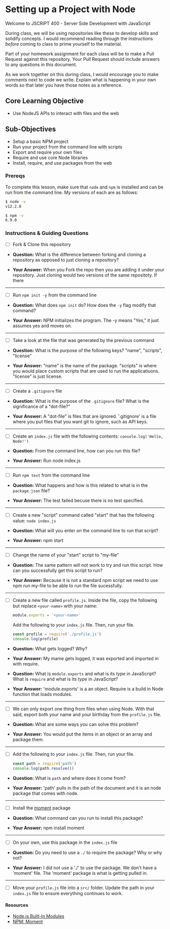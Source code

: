# Setting up a Project with Node

Welcome to JSCRIPT 400 - Server Side Development with JavaScript

During class, we will be using repositories like these to develop skills and solidify concepts. I would recommend reading through the instructions _before_ coming to class to prime yourself to the material.

Part of your homework assignment for each class will be to make a Pull Request against this repository. Your Pull Request should include answers to any questions in this document.

As we work together on this during class, I would encourage you to make comments next to code we write. Explain what is happening in your own words so that later you have those notes as a reference.

## Core Learning Objective

*	Use NodeJS APIs to interact with files and the web

## Sub-Objectives

* Setup a basic NPM project
* Run your project from the command line with scripts
* Export and require your own files
* Require and use core Node libraries
* Install, require, and use packages from the web

### Prereqs

To complete this lesson, make sure that `node` and `npm` is installed and can be run from the command line. My versions of each are as follows:

```bash
$ node -v
v12.2.0

$ npm -v
6.9.0
```

### Instructions & Guiding Questions

- [ ] Fork & Clone this repository

* **Question:** What is the difference between forking and cloning a repository as opposed to just cloning a repository?

* **Your Answer:** When you Fork the repo then you are adding it under your repository.  Just cloning would two versions of the same repositoty.  If there

---

- [ ] Run `npm init -y` from the command line

* **Question:** What does `npm init` do? How does the `-y` flag modify that command?

* **Your Answer:** NPM initializes the program.  The -y means "Yes," it just assumes yes and moves on.

---

- [ ] Take a look at the file that was generated by the previous command

* **Question:** What is the purpose of the following keys? "name", "scripts", "license"

* **Your Answer:** "name" is the name of the package.  "scripts" is where you would place custom scripts that are used to run the applicatiuons.  "license" is just license.

---

- [ ] Create a `.gitignore` file

* **Question:** What is the purpose of the `.gitignore` file? What is the significance of a "dot-file?"

* **Your Answer:** A "dot-file" is files that are ignored.  '.gitignore' is a file where you put files that you want git to ignore, such as API keys.

---

- [ ] Create an `index.js` file with the following contents: `console.log('Hello, Node!')`

* **Question:** From the command line, how can you run this file?

* **Your Answer:** Run node index.js

---

- [ ] Run `npm test` from the command line

* **Question:** What happens and how is this related to what is in the `package.json` file?

* **Your Answer:** The test failed becuse there is no test specified.

---

- [ ] Create a new "script" command called "start" that has the following value: `node index.js`

* **Question:** What will you enter on the command line to run that script?

* **Your Answer:** npm start

---

- [ ] Change the name of your "start" script to "my-file"

* **Question:** The same pattern will not work to try and run this script. How can you successfully get this script to run?

* **Your Answer:** Because it is not a standard npm script we need to use npm run my-file to be able to run the file sucessfully.
---

- [ ] Create a new file called `profile.js`. Inside the file, copy the following but replace `<your-name>` with your name:
  ```js
  module.exports = '<your-name>'
  ```

  Add the following to your `index.js` file. Then, run your file.
  ```js
  const profile = require('./profile.js')
  console.log(profile)
  ```

* **Question:** What gets logged? Why?

* **Your Answer:** My mame gets logged, it was exported and imported in with require.

* **Question:** What is `module.exports` and what is its _type_ in JavaScript? What is `require` and what is its _type_ in JavaScript?

* **Your Answer:** 'module.exports' is a an object. Require is a build in Node function that loads modules.

---

- [ ] We can only export one thing from files when using Node. With that said, export both your name and your birthday from the `profile.js` file.

* **Question:** What are some ways you can solve this problem?

* **Your Answer:**
You would put the items in an object or an array and package them.

---

- [ ] Add the following to your `index.js` file. Then, run your file.
  ```js
  const path = require('path')
  console.log(path.resolve())
  ```

* **Question:** What is `path` and where does it come from?

* **Your Answer:** 'path' pulls in the path of the document and it is an node package that comes with node.

---

- [ ] Install the [moment](https://www.npmjs.com/package/moment) package

* **Question:** What command can you run to install this package?

* **Your Answer:**
npm install moment

---

- [ ] On your own, use this package in the `index.js` file

* **Question:** Do you need to use a `./` to require the package? Why or why not?

* **Your Answer:**
I did not use a './' to use the package.  We don't have a 'moment' file.  The 'moment' package is what is getting pulled in.
---

- [ ] Move your `profile.js` file into a `src/` folder. Update the path in your `index.js` file to ensure everything continues to work.

#### Resources

- [Node.js Built-In Modules](https://nodejs.org/dist/latest-v12.x/docs/api/)
- [NPM: Moment](https://www.npmjs.com/package/moment)